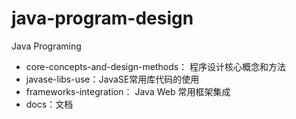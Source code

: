 # java-program-design
Java Programing

  - core-concepts-and-design-methods： 程序设计核心概念和方法
  - javase-libs-use：JavaSE常用库代码的使用
  - frameworks-integration： Java Web 常用框架集成
  - docs：文档
